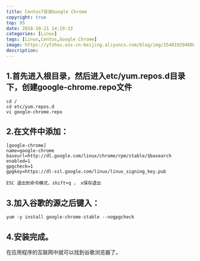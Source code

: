 ```yaml
---
title: Centos7安装Google Chrome
copyright: true
top: 95
date: 2018-10-21 14:19:13
categories: [Linux]
tags: [Linux,Centos,Google Chrome]
image: https://yfzhou.oss-cn-beijing.aliyuncs.com/blog/img/1540192948086_0.png
description:
---
```


<span></span>

<!--more-->

## 1.首先进入根目录，然后进入etc/yum.repos.d目录下，创建google-chrome.repo文件

```
cd /
cd etc/yum.repos.d
vi google-chrome.repo
```

## 2.在文件中添加：

```
[google-chrome] 
name=google-chrome 
baseurl=http://dl.google.com/linux/chrome/rpm/stable/$basearch 
enabled=1
gpgcheck=1 
gpgkey=https://dl-ssl.google.com/linux/linux_signing_key.pub
```
`ESC 退出到命令模式，shift+q ， x保存退出`

## 3.加入谷歌的源之后键入：

```
yum -y install google-chrome-stable --nogpgcheck
```

## 4.安装完成。

在应用程序的互联网中就可以找到谷歌浏览器了。